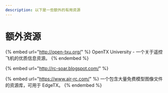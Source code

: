 ```yaml
---
description: 以下是一些额外的有用资源
---
```


# 额外资源

{% embed url="http://open-txu.org/" %}
OpenTX University - 一个关于遥控飞机的优质信息资源。
{% endembed %}

{% embed url="http://rc-soar.blogspot.com/" %}

{% embed url="https://www.air-rc.com/" %}
一个包含大量免费模型图像文件的资源库，可用于 EdgeTX。
{% endembed %}

